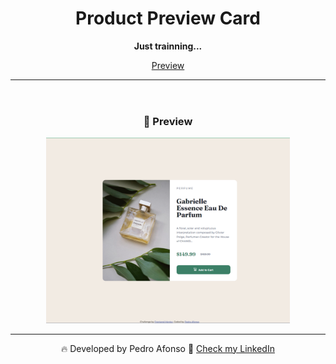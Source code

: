 <header>
  <h1 align="center">Product Preview Card</h1>
  <p align="center"> 
    <strong>Just trainning...</strong> 
  </p>
  <p align="center"> 
    <a href="#preview">Preview</a>
  </p>
  <hr/>
</header>
<main>

  <div align="center" id="preview">
    <h3 align="center">👀 Preview</h3>
    <img width='390px' src="./images/readme/home.jpg" alt="Home";
    <img width='390px' src="./images/readme/home-with-cursor.jpg" alt="Home with cursor";
    <img width='390px' src="./images/readme/cell.jpg" alt="Home on mobile";
  </div>

  <hr/>

  <p align="center"> 🔥 Developed by Pedro Afonso 👋  <a href="https://www.linkedin.com/in/pedro-afonso3/">Check my LinkedIn</p>

</main>
